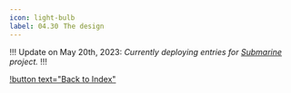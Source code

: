 ```yaml
---
icon: light-bulb
label: 04.30⠀The design
---
```


!!!
Update on May 20th, 2023: *Currently deploying entries for [Submarine](/projects/04-submarine.md) project.*
!!!

[!button text="Back to Index"](/projects/04-submarine/04-10-19-about-the-project/04-10-index.md)